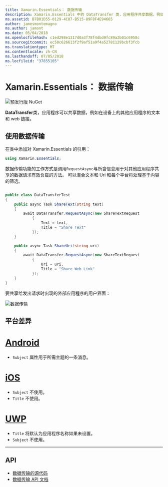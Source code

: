 ```yaml
---
title: Xamarin.Essentials： 数据传输
description: Xamarin.Essentials 中的 DataTransfer 类，应用程序共享数据，例如在设备上的其他应用程序的文本和 web 链接。
ms.assetid: B7B01D55-0129-4C87-B515-89F8F4E94665
author: jamesmontemagno
ms.author: jamont
ms.date: 05/04/2018
ms.openlocfilehash: c1ed298e1317d0a3f78f4dbd9fc89a2b01c6958c
ms.sourcegitcommit: ec50c626613f2f9af51a9f4a52781129bcbf3fcb
ms.translationtype: MT
ms.contentlocale: zh-CN
ms.lasthandoff: 07/05/2018
ms.locfileid: "37855105"
---
```

# <a name="xamarinessentials-data-transfer"></a>Xamarin.Essentials： 数据传输

![预发行版 NuGet](~/media/shared/pre-release.png)

**DataTransfer**类，应用程序可以共享数据，例如在设备上的其他应用程序的文本和 web 链接。

## <a name="using-data-transfer"></a>使用数据传输

在类中添加对 Xamarin.Essentials 的引用：

```csharp
using Xamarin.Essentials;
```

数据传输功能的工作方式是调用`RequestAsync`与所含信息用于对其他应用程序共享的数据请求有效负载的方法。 可以混合文本和 Uri 和每个平台将处理基于内容的筛选。

```csharp

public class DataTransferTest
{
    public async Task ShareText(string text)
    {
        await DataTransfer.RequestAsync(new ShareTextRequest
            {
                Text = text,
                Title = "Share Text"
            });
    }

    public async Task ShareUri(string uri)
    {
        await DataTransfer.RequestAsync(new ShareTextRequest
            {
                Uri = uri,
                Title = "Share Web Link"
            });
    }
}
```

要共享给发出请求时出现的外部应用程序的用户界面：

![数据传输](data-transfer-images/data-transfer.png)

## <a name="platform-differences"></a>平台差异

# <a name="androidtabandroid"></a>[Android](#tab/android)

* `Subject` 属性用于所需主题的一条消息。

# <a name="iostabios"></a>[iOS](#tab/ios)

* `Subject` 不使用。
* `Title` 不使用。 

# <a name="uwptabuwp"></a>[UWP](#tab/uwp)

* `Title` 将默认为应用程序名称如果未设置。
* `Subject` 不使用。

-----

## <a name="api"></a>API

- [数据传输的源代码](https://github.com/xamarin/Essentials/tree/master/Xamarin.Essentials/DataTransfer)
- [数据传输 API 文档](xref:Xamarin.Essentials.DataTransfer)
